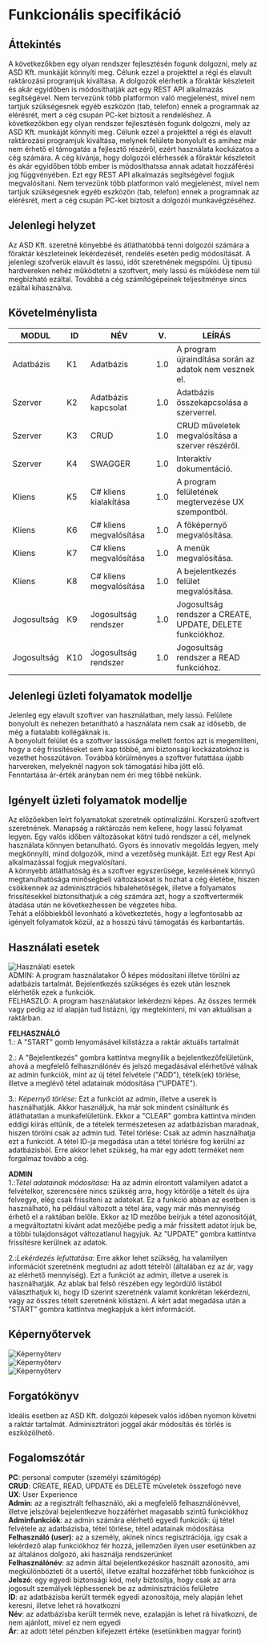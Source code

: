 # Funkcionális specifikáció 

## Áttekintés
A következőkben egy olyan rendszer fejlesztésén fogunk dolgozni, mely az ASD Kft. munkáját könnyíti meg. Célunk ezzel a projekttel a régi és elavult raktározási programjuk kiváltása. A dolgozók elérhetik a főraktár készleteit és akár egyidőben is módosíthatják azt egy REST API alkalmazás segítségével. Nem tervezünk több platformon való megjelenést, mivel nem tartjuk szükségesnek egyéb eszközön (tab, telefon) ennek a programnak az elérésrét, mert a cég csupán PC-ket biztosít a rendeléshez.
A következőkben egy olyan rendszer fejlesztésén fogunk dolgozni, mely az ASD Kft. munkáját könnyíti meg. Célunk ezzel a projekttel a régi és elavult raktározási programjuk kiváltása, melynek felülete bonyolult és amihez már nem érhető el támogatás a fejlesztő részéről, ezért használata kockázatos a cég számára.
A cég kívánja, hogy dolgozói elérhessék a főraktár készleteit és akár egyidőben több ember is módosíthatssa annak adatait hozzáférési jog függvényében. Ezt egy REST API alkalmazás segítségével fogjuk megvalósítani.
Nem tervezünk több platformon való megjelenést, mivel nem tartjuk szükségesnek egyéb eszközön (tab, telefon) ennek a programnak az elérésrét, mert a cég csupán PC-ket biztosít a dolgozói munkavégzéséhez.

## Jelenlegi helyzet
Az ASD Kft. szeretné könyebbé és átláthatóbbá tenni dolgozói számára a főraktár készleteinek lekérdezését, rendelés esetén pedig módosítását. A jelenlegi szofverük elavult és lassú, időt szeretnének megspólni.
Új típusú hardvereken nehéz működtetni a szoftvert, mely lassú és működése nem túl megbízható ezáltal. Továbbá a cég számítógépeinek teljesítménye sincs ezáltal kihasználva.

## Követelménylista
|MODUL|ID|NÉV|V.|LEÍRÁS|
|---|---|---|---|---|
|Adatbázis|K1|Adatbázis|1.0|A program újraindítása során az adatok nem vesznek el.|
|Szerver|K2|Adatbázis kapcsolat|1.0|Adatbázis összekapcsolása a szerverrel.|
|Szerver|K3|CRUD|1.0|CRUD műveletek megvalósítása a szerver részéről.|
|Szerver|K4|SWAGGER|1.0|Interaktív dokumentáció.|
|Kliens|K5|C# kliens kialakítása|1.0|A program felületének megtervezése UX szempontból. |
|Kliens|K6|C# kliens megvalósítása|1.0|A főképernyő megvalósítása. |
|Kliens|K7|C# kliens megvalósítása|1.0|A menük megvalósítása. |
|Kliens|K8|C# kliens megvalósítása|1.0|A bejelentkezés felület megvalósítása. |
|Jogosultság|K9|Jogosultság rendszer|1.0|Jogosultság rendszer a CREATE, UPDATE, DELETE funkciókhoz.|
|Jogosultság|K10|Jogosultság rendszer|1.0|Jogosultság rendszer a READ funkcióhoz.|

## Jelenlegi üzleti folyamatok modellje
Jelenleg egy elavult szoftver van használatban, mely lassú. Felülete bonyolult és nehezen betanítható a használata nem csak az idősebb, de még a fiatalabb kollégáknak is.\
A bonyolult felület és a szoftver lassúsága mellett fontos azt is megemlíteni, hogy a cég frissítéseket sem kap többé, ami biztonsági kockázatokhoz is vezethet hosszútávon. Továbbá körülményes a szoftver futattása újabb harvereken, melyeknél nagyon sok támogatási hiba jött elő.\
Fenntartása ár-érték arányban nem éri meg többé nekünk.

## Igényelt üzleti folyamatok modellje
Az előzőekben leírt folyamatokat szeretnék optimalizálni. Korszerű szoftvert szeretnének. Manapság a raktározás nem kellene, hogy lassú folyamat legyen. Egy valós időben változásokat kötni tudó rendszer a cél, melynek használata könnyen betanulható. Gyors és innovatív megoldás legyen, mely megkönnyíti, mind dolgozóik, mind a vezetőség munkáját. Ezt egy Rest Api alkalmazással fogjuk megvalósítani.  
A könnyebb átláthatóság és a szoftver egyszerűsége, kezelésének könnyű megtanulhatósága minőségbeli változásokat is hozhat a cég életébe, hiszen csökkennek az adminisztrációs hibalehetőségek, illetve a folyamatos frissítésekkel biztonsíthatjuk a cég számára azt, hogy a szoftvertermék átadása után ne következhessen be végzetes hiba.  
Tehát a előbbiekből levonható a következtetés, hogy a legfontosabb az igényelt folyamatok közül, az a hosszú távú támogatás és karbantartás.

## Használati esetek  
![Használati esetek](img/hasznalatiEset.png "Csicsman Dominika")  
ADMIN: A program használatakor Ő képes módosítani illetve törölni az adatbázis tartalmát. Bejelentkezés szükséges és ezek után lesznek elérhetők ezek a funkciók.  
FELHASZLÓ: A program használatakor lekérdezni képes. Az összes termék vagy pedig az id alapján tud listázni, így megtekinteni, mi van aktuálisan a raktárban.  
  
**FELHASZNÁLÓ**  
1.: A "START" gomb lenyomásável kilistázza a raktár aktuális tartalmát
  
2.: A "Bejelentkezés" gombra kattintva megnyílik a bejelentkezőfelületünk, ahová a megfelelő felhasználónév és jelszó megadásával elérhetővé válnak az admin funkciók, mint az új tétel felvétele ("ADD"), tételk(ek) törlése, illetve a meglévő tétel adatainak módosítása ("UPDATE").

3.: *Képernyő törlése:* Ezt a funkciót az admin, illetve a userek is használhatják. Akkor használjuk, ha már sok mindent csináltunk és átláthatatlan a munkafelületünk. Ekkor a "CLEAR" gombra kattintva minden eddigi kiírás eltűnik, de a tételek természetesen az adatbázisban maradnak, hiszen törölni csak az admin tud. 
Tétel törlése: Csak az admin használhatja ezt a funkciót. A tétel ID-ja megadása után a tétel törlésre fog kerülni az adatbázisból. Erre akkor lehet szükség, ha már egy adott terméket nem forgalmaz tovább a cég.  
  
**ADMIN**  
1.:*Tétel adatainak módosítása:* Ha az admin elrontott valamilyen adatot a felvételkor, szerencsére nincs szükség arra, hogy kitörölje a tételt és újra felvegye, elég csak frissíteni az adatokat. Ez a funkció abban az esetben is használható, ha például változott a tétel ára, vagy már más mennyiség érhető el a raktában belőle. Ekkor az ID mezőbe beírjuk a tétel azonosítóját, a megváltoztatni kívánt adat mezőjébe pedig a már frissített adatot írjuk be, a többi tulajdonságot változatlanul hagyjuk. Az "UPDATE" gombra kattintva frissítésre kerülnek az adatok.  
  
2.:*Lekérdezés lefuttatása:* Erre akkor lehet szükség, ha valamilyen információt szeretnénk megtudni az adott tételről (általában ez az ár, vagy az elérhető mennyiség). Ezt a funkciót az admin, illetve a userek is használhatják. Az ablak bal felső részében egy legördülő listából választhatjuk ki, hogy ID szerint szeretnénk valamit konkrétan lekérdezni, vagy az összes tételt szeretnénk kilistázni. A kért adat megadása után a "START" gombra kattintva megkapjuk a kért információt.

## Képernyőtervek  
![Képernyőterv](img/kepernyoTerv001.png "Gasparovics Adrienn ")  
![Képernyőterv](img/kepernyoTerv002.png "Gasparovics Adrienn ")  
![Képernyőterv](img/kepernyoTerv003.png "Gasparovics Adrienn ")

## Forgatókönyv
Ideális esetben az ASD Kft. dolgozói képesek valós időben nyomon követni a raktár tartalmát. Adminisztrátori joggal akár módosítás és törlés is eszközölhető.

## Fogalomszótár
**PC**: personal computer (személyi számítógép)  
**CRUD**: CREATE, READ, UPDATE és DELETE műveletek összefogó neve  
**UX**: User Experience  
**Admin**: az a regisztrált felhasználó, aki a megfelelő felhasználónévvel, illetve jelszóval bejelentkezve hozzáférhet magasabb szintű funkciókhoz  
**Adminfunkciók**: az admin számára elérhető egyedi funkciók: új tétel felvétele az adatbázisba, tétel törlése, tétel adatainak módosítása  
**Felhasználó (user)**: az a személy, akinek nincs regisztrációja, így csak a lekérdező alap funkciókhoz fér hozzá, jellemzően ilyen user esetünkben az az általános dolgozó, aki használja  rendszerünket  
**Felhasználónév**: az admin által bejelentkezéskor használt azonosító, ami megkülönbözteti őt a usertől, illetve ezáltal hozzáférhet több funkcióhoz is  
**Jelszó**: egy egyedi biztonsági kód, mely biztosítja, hogy csak az arra jogosult szemályek léphessenek be az adminisztrációs felületre  
**ID**: az adatbázisba került termék egyedi azonosítója, mely alapján lehet keresni, illetve lehet rá hovatkozni  
**Név**: az adatbázisba került termék neve, ezalapján is lehet rá hivatkozni, de nem ajánlott, mivel ez nem egyedi  
**Ár**: az adott tétel pénzben kifejezett értéke (esetünkben magyar forint)

